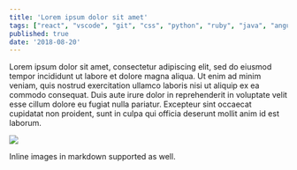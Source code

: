 ```yaml
---
title: 'Lorem ipsum dolor sit amet'
tags: ["react", "vscode", "git", "css", "python", "ruby", "java", "angular", "html", "php", "mongodb", "graphql", "gatsby", "vue", "carreira" ]
published: true
date: '2018-08-20'
---
```


Lorem ipsum dolor sit amet, consectetur adipiscing elit, sed do eiusmod tempor incididunt ut labore et dolore magna aliqua. Ut enim ad minim veniam, quis nostrud exercitation ullamco laboris nisi ut aliquip ex ea commodo consequat. Duis aute irure dolor in reprehenderit in voluptate velit esse cillum dolore eu fugiat nulla pariatur. Excepteur sint occaecat cupidatat non proident, sunt in culpa qui officia deserunt mollit anim id est laborum.
<br>

![](../../../src/images/icons8-empresária-96.png)

Inline images in markdown supported as well.